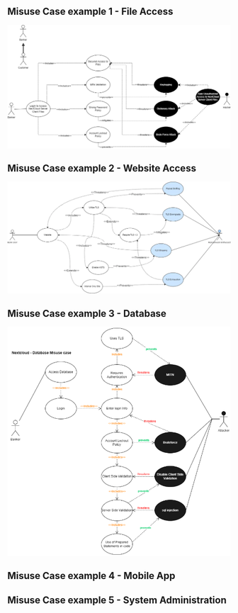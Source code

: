 ## Misuse Case example 1 - File Access
![File Access](./Use-Misuse%20Case%20-%20Access_Files%20-%20Version1.png "File Access")

## Misuse Case example 2 - Website Access
![Website Misuse Case](./Website%20Misuse%20Case.webp "Website Misuse Case")  


## Misuse Case example 3 - Database
![Database Misuse Case](./Use-Misuse%20Case%20-%20Database.png "Database Misuse Case")

## Misuse Case example 4 - Mobile App

## Misuse Case example 5 - System Administration
